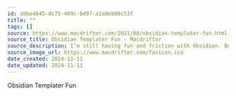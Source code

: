 ```yaml
---
id: a9be4645-dc75-409c-bd97-a1a9eb00c53f
title: ""
tags: []
source: https://www.macdrifter.com/2021/08/obsidian-templater-fun.html
source_title: Obsidian Templater Fun - Macdrifter
source_description: I’m still having fun and friction with Obsidian. But let’s try something a bit more challenging than deciding on a folder structure for our notes. One of the things I like about modern text editors is that they are incredibly extensible. Most have a plugin architecture and also support some sort of scripting language. Obsidian has both and they are built on JavaScript. This article concerns the extremely powerful Templater plugin for Obsidian.
source_image_url: https://www.macdrifter.com/favicon.ico
date_created: 2024-11-11
date_updated: 2024-11-11
---
```


Obsidian Templater Fun